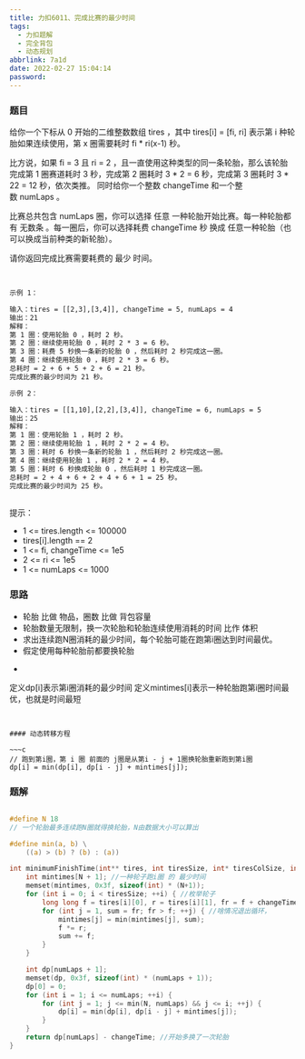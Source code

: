 ```yaml
---
title: 力扣6011、完成比赛的最少时间
tags:
  - 力扣题解
  - 完全背包
  - 动态规划
abbrlink: 7a1d
date: 2022-02-27 15:04:14
password:
---
```



### 题目

给你一个下标从 0 开始的二维整数数组 tires ，其中 tires[i] = [fi, ri] 表示第 i 种轮胎如果连续使用，第 x 圈需要耗时 fi * ri(x-1) 秒。

比方说，如果 fi = 3 且 ri = 2 ，且一直使用这种类型的同一条轮胎，那么该轮胎完成第 1 圈赛道耗时 3 秒，完成第 2 圈耗时 3 * 2 = 6 秒，完成第 3 圈耗时 3 * 22 = 12 秒，依次类推。
同时给你一个整数 changeTime 和一个整数 numLaps 。

比赛总共包含 numLaps 圈，你可以选择 任意 一种轮胎开始比赛。每一种轮胎都有 无数条 。每一圈后，你可以选择耗费 changeTime 秒 换成 任意一种轮胎（也可以换成当前种类的新轮胎）。

请你返回完成比赛需要耗费的 最少 时间。

 

~~~ tex
示例 1：

输入：tires = [[2,3],[3,4]], changeTime = 5, numLaps = 4
输出：21
解释：
第 1 圈：使用轮胎 0 ，耗时 2 秒。
第 2 圈：继续使用轮胎 0 ，耗时 2 * 3 = 6 秒。
第 3 圈：耗费 5 秒换一条新的轮胎 0 ，然后耗时 2 秒完成这一圈。
第 4 圈：继续使用轮胎 0 ，耗时 2 * 3 = 6 秒。
总耗时 = 2 + 6 + 5 + 2 + 6 = 21 秒。
完成比赛的最少时间为 21 秒。
~~~

~~~tex
示例 2：

输入：tires = [[1,10],[2,2],[3,4]], changeTime = 6, numLaps = 5
输出：25
解释：
第 1 圈：使用轮胎 1 ，耗时 2 秒。
第 2 圈：继续使用轮胎 1 ，耗时 2 * 2 = 4 秒。
第 3 圈：耗时 6 秒换一条新的轮胎 1 ，然后耗时 2 秒完成这一圈。
第 4 圈：继续使用轮胎 1 ，耗时 2 * 2 = 4 秒。
第 5 圈：耗时 6 秒换成轮胎 0 ，然后耗时 1 秒完成这一圈。
总耗时 = 2 + 4 + 6 + 2 + 4 + 6 + 1 = 25 秒。
完成比赛的最少时间为 25 秒。
 
~~~

提示：

* 1 <= tires.length <= 100000
* tires[i].length == 2
* 1 <= fi, changeTime <= 1e5
* 2 <= ri <= 1e5
* 1 <= numLaps <= 1000



### 思路

* 轮胎 比做 物品，圈数 比做 背包容量
* 轮胎数量无限制，换一次轮胎和轮胎连续使用消耗的时间 比作 体积
* 求出连续跑N圈消耗的最少时间，每个轮胎可能在跑第i圈达到时间最优。
* 假定使用每种轮胎前都要换轮胎
* ~~~ tex
定义dp[i]表示第i圈消耗的最少时间
定义mintimes[i]表示一种轮胎跑第i圈时间最优，也就是时间最短
  ~~~


#### 动态转移方程

~~~c
// 跑到第i圈，第 i 圈 前面的 j圈是从第i - j + 1圈换轮胎重新跑到第i圈
dp[i] = min(dp[i], dp[i - j] + mintimes[j]);
~~~




### 题解


~~~c

#define N 18
// 一个轮胎最多连续跑N圈就得换轮胎，N由数据大小可以算出

#define min(a, b) \
    ((a) > (b) ? (b) : (a))

int minimumFinishTime(int** tires, int tiresSize, int* tiresColSize, int changeTime, int numLaps){
    int mintimes[N + 1]; //一种轮子跑i圈 的 最少时间
    memset(mintimes, 0x3f, sizeof(int) * (N+1));
    for (int i = 0; i < tiresSize; ++i) { //枚举轮子
        long long f = tires[i][0], r = tires[i][1], fr = f + changeTime;
        for (int j = 1, sum = fr; fr > f; ++j) { //啥情况退出循环，
            mintimes[j] = min(mintimes[j], sum);
            f *= r;
            sum += f;
        }
    }

    int dp[numLaps + 1];
    memset(dp, 0x3f, sizeof(int) * (numLaps + 1));
    dp[0] = 0;
    for (int i = 1; i <= numLaps; ++i) {
        for (int j = 1; j <= min(N, numLaps) && j <= i; ++j) {
            dp[i] = min(dp[i], dp[i - j] + mintimes[j]);
        }
    }
    return dp[numLaps] - changeTime; //开始多换了一次轮胎
}
~~~






